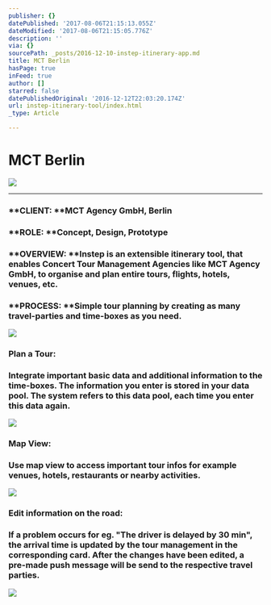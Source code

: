 ```yaml
---
publisher: {}
datePublished: '2017-08-06T21:15:13.055Z'
dateModified: '2017-08-06T21:15:05.776Z'
description: ''
via: {}
sourcePath: _posts/2016-12-10-instep-itinerary-app.md
title: MCT Berlin
hasPage: true
inFeed: true
author: []
starred: false
datePublishedOriginal: '2016-12-12T22:03:20.174Z'
url: instep-itinerary-tool/index.html
_type: Article

---
```

# MCT Berlin
![](https://the-grid-user-content.s3-us-west-2.amazonaws.com/2d699c16-1133-4c67-b490-8bb6d7b8ebcd.jpg)

---

### **CLIENT: **MCT Agency GmbH, Berlin

### **ROLE: **Concept, Design, Prototype

### **OVERVIEW: **Instep is an extensible itinerary tool, that enables Concert Tour Management Agencies like MCT Agency GmbH, to organise and plan entire tours, flights, hotels, venues, etc.

### **PROCESS: **Simple tour planning by creating as many travel-parties and time-boxes as you need.
![](https://the-grid-user-content.s3-us-west-2.amazonaws.com/711a7e7a-63a8-473d-9998-9c5615b62106.gif)

### **Plan a Tour:**

### Integrate important basic data and additional information to the time-boxes. The information you enter is stored in your data pool. The system refers to this data pool, each time you enter this data again.
![](https://the-grid-user-content.s3-us-west-2.amazonaws.com/9bfcf83d-a89b-4d4e-9da2-9e549d188ced.gif)

### **Map View:**

### Use map view to access important tour infos for example venues, hotels, restaurants or nearby activities.
![](https://the-grid-user-content.s3-us-west-2.amazonaws.com/5de26c7c-507f-4b15-a84f-5ee5cf798839.gif)

### **Edit information on the road:**

### If a problem occurs for eg. "The driver is delayed by 30 min", the arrival time is updated by the tour management in the corresponding card. After the changes have been edited, a pre-made push message will be send to the respective travel parties.
![](https://the-grid-user-content.s3-us-west-2.amazonaws.com/638d8397-40b7-4bc1-b7f0-8d191d6c57b6.gif)